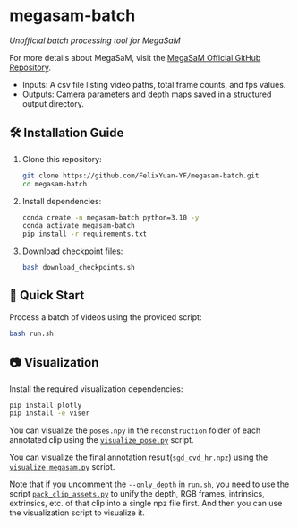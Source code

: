 # megasam-batch

*Unofficial batch processing tool for MegaSaM*

For more details about MegaSaM, visit the [MegaSaM Official GitHub Repository](https://github.com/mega-sam/mega-sam).

- Inputs: A csv file listing video paths, total frame counts, and fps values.
- Outputs: Camera parameters and depth maps saved in a structured output directory.

## 🛠️ Installation Guide

1. Clone this repository:

   ```bash
   git clone https://github.com/FelixYuan-YF/megasam-batch.git  
   cd megasam-batch  
   ```
2. Install dependencies:

   ```bash
   conda create -n megasam-batch python=3.10 -y
   conda activate megasam-batch
   pip install -r requirements.txt  
   ```
3. Download checkpoint files:

   ```bash
   bash download_checkpoints.sh
   ```

## 🚀 Quick Start

Process a batch of videos using the provided script:

```bash
bash run.sh
```

## 📷 Visualization

Install the required visualization dependencies:

```bash
pip install plotly
pip install -e viser
```

You can visualize the `poses.npy` in the `reconstruction` folder of each annotated clip using the [`visualize_pose.py`](viser/visualize_pose.py) script.

You can visualize the final annotation result(`sgd_cvd_hr.npz`) using the [`visualize_megasam.py`](viser/visualize_megasam.py) script.

Note that if you uncomment the `--only_depth` in `run.sh`, you need to use the script [`pack_clip_assets.py`](utils/pack_clip_assets.py) to unify the depth, RGB frames, intrinsics, extrinsics, etc. of that clip into a single npz file first. And then you can use the visualization script to visualize it.
